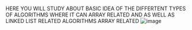 HERE YOU WILL STUDY ABOUT BASIC IDEA OF THE DIFFERTENT TYPES OF ALGORITHMS WHERE IT CAN ARRAY RELATED AND AS WELL AS LINKED LIST RELATED ALGORITHMS
ARRAY RELATED ![image](https://github.com/user-attachments/assets/535c315d-71ad-4b22-9df7-35f456985c83)
